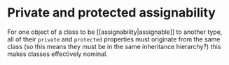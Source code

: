# Private and protected assignability
For one object of a class to be [[assignability|assignable]] to another type, all of their `private` and `protected` properties must originate from the same class (so this means they must be in the same inheritance hierarchy?) this makes classes effectively nominal.
